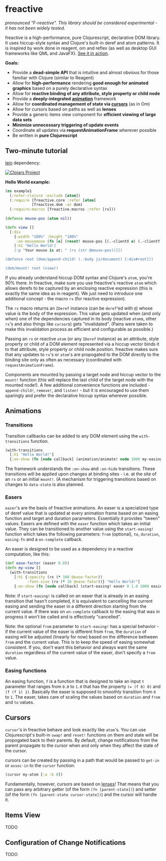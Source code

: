 # freactive
*pronounced "F-reactive". This library should be considered experimental - it has not been widely tested.*


freactive is a high-performance, pure Clojurescript, declarative DOM library. It uses hiccup-style syntax and Clojure's built-in deref and atom patterns. It is inspired by work done in reagent, om and reflex (as well as desktop GUI frameworks like QML and JavaFX). [See it in action](http://aaronc.github.io/freactive/).

**Goals:**
* Provide a **dead-simple API** that is intuitive and almost obvious for those familiar with Clojure (similar to Reagent)
* Allow for **high-performance** rendering **good enough for animated graphics** based on a purely declarative syntax
* Allow for **reactive binding of any attribute, style property or child node**
* Provide a **deeply-integrated [animation](#animations)** framework
* Allow for **coordinated management of state via [cursors](#cursors)** (as in Om)
* Allow for cursors based on paths as well as **lenses**
* Provide a generic items view component for **efficient viewing of large data sets**
* **Minimize unnecessary triggering of update events**
* Coordinate all updates via **requestAnimationFrame** wherever possible
* Be written in **pure Clojurescript**


## Two-minute tutorial

[lein](http://leiningen.org) dependency:

[![Clojars Project](http://clojars.org/freactive/latest-version.svg)](http://clojars.org/freactive)

**Hello World example:**

```clojure
(ns example1
  (:refer-clojure :exclude [atom])
  (:require [freactive.core :refer [atom]
            [freactive.dom :as dom)
  (:require-macros [freactive.macros :refer [rx]))
    
(defonce mouse-pos (atom nil))

(defn view []
  [:div
    {:width "100%" :height "100%"
     :on-mousemove (fn [e] (reset! mouse-pos [(.-clientX e) (.-clientY e)]))}
    [:h1 "Hello World!]
    [:p "Your mouse is at: " (rx (str @mouse-pos))]])

(defonce root (dom/append-child! (.-body js/document) [:div#root]))

(dom/mount! root (view))
```

If you already understand hiccup DOM syntax and Clojure's `atom`, you're 90% there. In freactive, make sure you use freactive's reactive `atom` which allows derefs to be captured by an enclosing reactive expression (this is exactly the same idea as in reagent). We just need to introduce one additional concept - the macro `rx` (for reactive expression).

The `rx` macro returns an `IDeref` instance (can be `deref`'ed with `@`) whose value is the body of the expression. This value gets updated when (and only when) one of the dependencies captured in its body (reactive `atom`s, other `rx`'s and also things like `cursor`s) gets "invalidated". (Pains were taken to make this invalidation process as efficient and configurable as possible.)

Passing an `rx` or reactive `atom` (or any `IDeref` instance) as an attribute, style property or child of a DOM element represented via a hiccup vector binds it to that attribute, style property or child node position. freactive makes sure that any updates to `rx`'s or `atom`'s are propogated to the DOM directly to the binding site only as often as necessary (coordinated with `requestAnimationFrame`).

Components are mounted by passing a target node and hiccup vector to the `mount!` function (this will replace the last child of the target node with the mounted node!). A few additional convenience functions are included - `append-child!`, `remove!`, and `listen!` - but it is encouraged to use them sparingly and prefer the declarative hiccup syntax wherever possible.

## Animations

### Transitions

Transition callbacks can be added to any DOM element using the `with-transitions` function.

```clojure
(with-transitions
  [:h1 "Hello World!"]
  {:on-show (fn [node callback] (animation/animate! node 1000 my-easing-fn {:opacity "100%"} callback)})
```

The framework understands the `:on-show` and `:on-hide` transitions. These transitions will be applied upon changes at binding sites - i.e. at the site of an `rx` or an initial `mount!`. (A mechanism for triggering transitions based on changes to `data-state` is also planned.

### Easers

`easer`'s are the basis of freactive animations. An easer is a specialized type of deref value that is updated at every animation frame based on an easing function and target and duration parameters. Essentially it provides "tween" values. Easers are defined with the `easer` function which takes an initial value. They can be transitioned to another value using the `start-easing!` function which takes the following parameters: `from` (optional), `to`, `duration`, `easing-fn` and a `on-complete` callback.

An easer is designed to be used as a dependency in a reactive computation, like this:

```clojure
(def ease-factor (easer 0.0))
(defn my-view []
  (with-transitions
    [:h1 {:opacity (rx (* 100 @ease-factor))
          :font-size (rx (* 16 @ease-fator))} "Hello World!"]
    {:on-show (fn [node callback] (start-easing! easer 0 1.0 1000 easing/quad-in on-complete)}))
```

Note: if `start-easing!` is called on an easer that is already in an easing transition that hasn't completed, it is equivalent to cancelling the current easing and sending the easer in a different direction starting from the current value. If there was on `on-complete` callback to the easing that was in progress it won't be called and is effectively "cancelled".

Note: the optional `from` parameter to `start-easing!` has a special behavior - if the current value of the easer is different from `from`, the `duration` of easing will be adjusted (linearly for now) based on the difference bettween `from` and the current value. This is to keep the speed of easing somewhat consistent. If you, don't want this behavior and always want the same `duration` regardless of the current value of the easer, don't specify a `from` value.

### Easing functions

An easing function, `f` is a function that is designed to take an input `t` parameter that ranges from `0.0` to `1.0` that has the property `(= (f 0) 0)` and `(f (f 1) 1)`. Basically the easer is supposed to smoothly transition from `0` to `1`. The easer, takes care of scaling the values based on `duration` and `from` and `to` values.

## Cursors

`cursor`'s in freactive behave and look exactly like `atom`'s. You can use Clojurescript's built-in `swap!` and `reset!` functions on them and state will be propogated back to their parents. By default, change notifications from the parent propagate to the cursor when and only when they affect the state of the cursor.

cursors can be created by passing in a path that would be passed to `get-in` or `assoc-in` to the `cursor` function:

```clojure
(cursor my-atom [:a :b 0])
```

Fundamentally, however, cursors are based on [lenses](https://speakerdeck.com/markhibberd/lens-from-the-ground-up-in-clojure)! That means that you can pass any arbitrary getter (of the form `(fn [parent-state])`) and setter (of the form `(fn [parent-state cursor-state])`) and the cursor will handle it.

## Items View

TODO

## Configuration of Change Notifications

TODO



